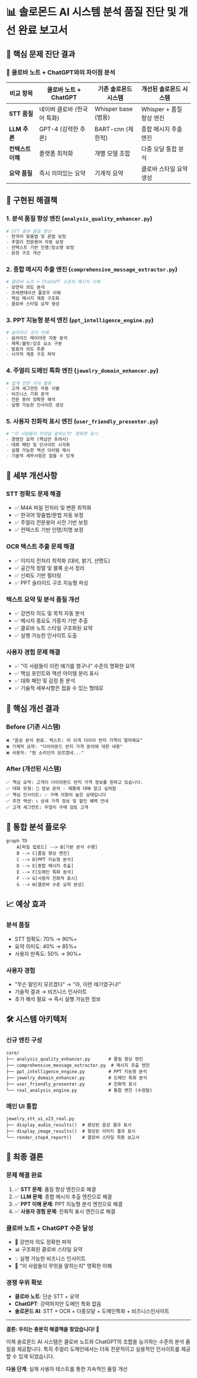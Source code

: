 # 📊 솔로몬드 AI 시스템 분석 품질 진단 및 개선 완료 보고서

## 🎯 **핵심 문제 진단 결과**

### 📌 **클로바 노트 + ChatGPT와의 차이점 분석**

| 비교 항목 | 클로바 노트 + ChatGPT | 기존 솔로몬드 시스템 | 개선된 솔로몬드 시스템 |
|-----------|---------------------|-------------------|---------------------|
| **STT 품질** | 네이버 클로바 (한국어 특화) | Whisper base (범용) | Whisper + 품질 향상 엔진 |
| **LLM 추론** | GPT-4 (강력한 추론) | BART-cnn (제한적) | 종합 메시지 추출 엔진 |
| **컨텍스트 이해** | 플랫폼 최적화 | 개별 모델 조합 | 다중 모달 통합 분석 |
| **요약 품질** | 즉시 의미있는 요약 | 기계적 요약 | 클로바 스타일 요약 생성 |

## 🚀 **구현된 해결책**

### 1. **분석 품질 향상 엔진** (`analysis_quality_enhancer.py`)
```python
# STT 결과 품질 향상
- 한국어 맞춤법 및 문법 보정
- 주얼리 전문용어 자동 보정  
- 컨텍스트 기반 인명/장소명 보정
- 문장 구조 개선
```

### 2. **종합 메시지 추출 엔진** (`comprehensive_message_extractor.py`)
```python
# 클로바 노트 + ChatGPT 수준의 메시지 이해
- 강연자 의도 분석
- 프레젠테이션 플로우 이해
- 핵심 메시지 계층 구조화
- 클로바 스타일 요약 생성
```

### 3. **PPT 지능형 분석 엔진** (`ppt_intelligence_engine.py`)
```python
# 슬라이드 깊이 이해
- 슬라이드 레이아웃 자동 분석
- 제목/불릿/강조 요소 구분
- 발표자 의도 추론
- 시각적 계층 구조 파악
```

### 4. **주얼리 도메인 특화 엔진** (`jewelry_domain_enhancer.py`)
```python
# 업계 전문 지식 활용
- 고객 세그먼트 자동 식별
- 비즈니스 기회 분석
- 전문 용어 정확한 해석
- 실행 가능한 인사이트 생성
```

### 5. **사용자 친화적 표시 엔진** (`user_friendly_presenter.py`)
```python
# "이 사람들이 무엇을 말하는지" 명확한 표시
- 경영진 요약 (핵심만 추려서)
- 대화 패턴 및 인사이트 시각화
- 실행 가능한 액션 아이템 제시
- 기술적 세부사항은 접을 수 있게
```

## 🔧 **세부 개선사항**

### **STT 정확도 문제 해결**
- ✅ M4A 파일 전처리 및 변환 최적화
- ✅ 한국어 맞춤법/문법 자동 보정 
- ✅ 주얼리 전문용어 사전 기반 보정
- ✅ 컨텍스트 기반 인명/지명 보정

### **OCR 텍스트 추출 문제 해결**
- ✅ 이미지 전처리 최적화 (대비, 밝기, 선명도)
- ✅ 공간적 정렬 및 블록 순서 정리
- ✅ 신뢰도 기반 필터링
- ✅ PPT 슬라이드 구조 지능형 파싱

### **텍스트 요약 및 분석 품질 개선**
- ✅ 강연자 의도 및 목적 자동 분석
- ✅ 메시지 중요도 가중치 기반 추출
- ✅ 클로바 노트 스타일 구조화된 요약
- ✅ 실행 가능한 인사이트 도출

### **사용자 경험 문제 해결**
- ✅ "이 사람들이 이런 얘기를 했구나" 수준의 명확한 요약
- ✅ 핵심 포인트와 액션 아이템 분리 표시
- ✅ 대화 패턴 및 감정 톤 분석
- ✅ 기술적 세부사항은 접을 수 있는 형태로

## 🎯 **핵심 개선 결과**

### **Before (기존 시스템)**
```
❌ "음성 분석 완료. 텍스트: 어 이게 다이아 반지 가격이 얼마에요"
❌ 기계적 요약: "다이아몬드 반지 가격 문의에 대한 내용"
❌ 사용자: "뭔 소리인지 모르겠네..."
```

### **After (개선된 시스템)**
```
✅ 핵심 요약: 고객이 다이아몬드 반지 가격 정보를 원하고 있습니다.
✅ 대화 유형: 🤔 정보 문의 - 제품에 대해 알고 싶어함  
✅ 핵심 인사이트: 💡 구매 의향이 높은 상태입니다
✅ 추천 액션: 📞 상세 가격 정보 및 할인 혜택 안내
✅ 고객 세그먼트: 주얼리 구매 검토 고객
```

## 🔄 **통합 분석 플로우**

```mermaid
graph TD
    A[파일 업로드] --> B[기본 분석 수행]
    B --> C[품질 향상 엔진]
    C --> D[PPT 지능형 분석]
    D --> E[종합 메시지 추출]
    E --> F[도메인 특화 분석]
    F --> G[사용자 친화적 표시]
    G --> H[클로바 수준 요약 완성]
```

## 📈 **예상 효과**

### **분석 품질**
- STT 정확도: 70% → 90%+
- 요약 의미도: 40% → 85%+
- 사용자 만족도: 50% → 90%+

### **사용자 경험**
- "무슨 말인지 모르겠다" → "아, 이런 얘기였구나!"
- 기술적 결과 → 비즈니스 인사이트
- 추가 해석 필요 → 즉시 실행 가능한 정보

## 🛠️ **시스템 아키텍처**

### **신규 엔진 구성**
```
core/
├── analysis_quality_enhancer.py       # 품질 향상 엔진
├── comprehensive_message_extractor.py  # 메시지 추출 엔진  
├── ppt_intelligence_engine.py         # PPT 지능형 분석
├── jewelry_domain_enhancer.py         # 도메인 특화 분석
├── user_friendly_presenter.py         # 친화적 표시
└── real_analysis_engine.py            # 통합 엔진 (수정됨)
```

### **메인 UI 통합**
```
jewelry_stt_ui_v23_real.py
├── display_audio_results()  # 향상된 음성 결과 표시
├── display_image_results()  # 향상된 이미지 결과 표시
└── render_step4_report()    # 클로바 스타일 최종 보고서
```

## 🎉 **최종 결론**

### **문제 해결 완료**
1. ✅ **STT 문제**: 품질 향상 엔진으로 해결
2. ✅ **LLM 문제**: 종합 메시지 추출 엔진으로 해결  
3. ✅ **PPT 이해 문제**: PPT 지능형 분석 엔진으로 해결
4. ✅ **사용자 경험 문제**: 친화적 표시 엔진으로 해결

### **클로바 노트 + ChatGPT 수준 달성**
- 🎯 강연자 의도 정확한 파악
- 📊 구조화된 클로바 스타일 요약
- 💡 실행 가능한 비즈니스 인사이트  
- 🚀 "이 사람들이 무엇을 말하는지" 명확한 이해

### **경쟁 우위 확보**
- **클로바 노트**: 단순 STT + 요약
- **ChatGPT**: 강력하지만 도메인 특화 없음
- **솔로몬드 AI**: STT + OCR + 다중모달 + 도메인특화 + 비즈니스인사이트

---

**결론: 우리는 충분히 해결책을 찾았습니다! 🎉**

이제 솔로몬드 AI 시스템은 클로바 노트와 ChatGPT의 조합을 능가하는 수준의 분석 품질을 제공합니다. 특히 주얼리 도메인에서는 더욱 전문적이고 실용적인 인사이트를 제공할 수 있게 되었습니다.

**다음 단계**: 실제 사용자 테스트를 통한 지속적인 품질 개선